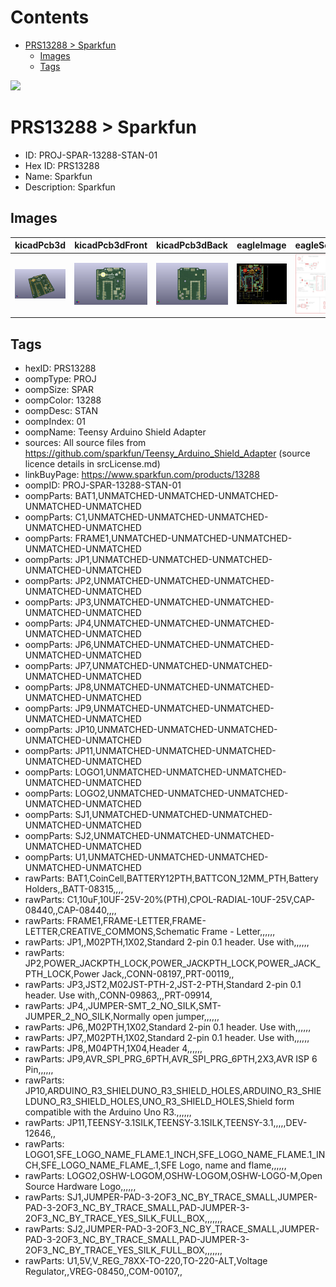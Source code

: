 



Contents
========

* [PRS13288 > Sparkfun](#prs13288--sparkfun)
	* [Images](#images)
	* [Tags](#tags)
  
![][im]
# PRS13288 > Sparkfun

- ID: PROJ-SPAR-13288-STAN-01
- Hex ID: PRS13288
- Name: Sparkfun
- Description: Sparkfun

## Images
  
  

|kicadPcb3d|kicadPcb3dFront|kicadPcb3dBack|eagleImage|eagleSchemImage|
| :---: | :---: | :---: | :---: | :---: |
|[![kicadPcb3d](kicadPcb3d_140.png)](kicadPcb3d.png)|[![kicadPcb3dFront](kicadPcb3dFront_140.png)](kicadPcb3dFront.png)|[![kicadPcb3dBack](kicadPcb3dBack_140.png)](kicadPcb3dBack.png)|[![eagleImage](eagleImage_140.png)](eagleImage.png)|[![eagleSchemImage](eagleSchemImage_140.png)](eagleSchemImage.png)|

## Tags

- hexID: PRS13288
- oompType: PROJ
- oompSize: SPAR
- oompColor: 13288
- oompDesc: STAN
- oompIndex: 01
- oompName: Teensy Arduino Shield Adapter
- sources: All source files from https://github.com/sparkfun/Teensy_Arduino_Shield_Adapter (source licence details in srcLicense.md)
- linkBuyPage: https://www.sparkfun.com/products/13288
- oompID: PROJ-SPAR-13288-STAN-01
- oompParts: BAT1,UNMATCHED-UNMATCHED-UNMATCHED-UNMATCHED-UNMATCHED
- oompParts: C1,UNMATCHED-UNMATCHED-UNMATCHED-UNMATCHED-UNMATCHED
- oompParts: FRAME1,UNMATCHED-UNMATCHED-UNMATCHED-UNMATCHED-UNMATCHED
- oompParts: JP1,UNMATCHED-UNMATCHED-UNMATCHED-UNMATCHED-UNMATCHED
- oompParts: JP2,UNMATCHED-UNMATCHED-UNMATCHED-UNMATCHED-UNMATCHED
- oompParts: JP3,UNMATCHED-UNMATCHED-UNMATCHED-UNMATCHED-UNMATCHED
- oompParts: JP4,UNMATCHED-UNMATCHED-UNMATCHED-UNMATCHED-UNMATCHED
- oompParts: JP6,UNMATCHED-UNMATCHED-UNMATCHED-UNMATCHED-UNMATCHED
- oompParts: JP7,UNMATCHED-UNMATCHED-UNMATCHED-UNMATCHED-UNMATCHED
- oompParts: JP8,UNMATCHED-UNMATCHED-UNMATCHED-UNMATCHED-UNMATCHED
- oompParts: JP9,UNMATCHED-UNMATCHED-UNMATCHED-UNMATCHED-UNMATCHED
- oompParts: JP10,UNMATCHED-UNMATCHED-UNMATCHED-UNMATCHED-UNMATCHED
- oompParts: JP11,UNMATCHED-UNMATCHED-UNMATCHED-UNMATCHED-UNMATCHED
- oompParts: LOGO1,UNMATCHED-UNMATCHED-UNMATCHED-UNMATCHED-UNMATCHED
- oompParts: LOGO2,UNMATCHED-UNMATCHED-UNMATCHED-UNMATCHED-UNMATCHED
- oompParts: SJ1,UNMATCHED-UNMATCHED-UNMATCHED-UNMATCHED-UNMATCHED
- oompParts: SJ2,UNMATCHED-UNMATCHED-UNMATCHED-UNMATCHED-UNMATCHED
- oompParts: U1,UNMATCHED-UNMATCHED-UNMATCHED-UNMATCHED-UNMATCHED
- rawParts: BAT1,CoinCell,BATTERY12PTH,BATTCON_12MM_PTH,Battery Holders,,BATT-08315,,,,
- rawParts: C1,10uF,10UF-25V-20%(PTH),CPOL-RADIAL-10UF-25V,CAP-08440,,CAP-08440,,,,
- rawParts: FRAME1,FRAME-LETTER,FRAME-LETTER,CREATIVE_COMMONS,Schematic Frame - Letter,,,,,,
- rawParts: JP1,,M02PTH,1X02,Standard 2-pin 0.1 header. Use with,,,,,,
- rawParts: JP2,POWER_JACKPTH_LOCK,POWER_JACKPTH_LOCK,POWER_JACK_PTH_LOCK,Power Jack,,CONN-08197,,PRT-00119,,
- rawParts: JP3,JST2,M02JST-PTH-2,JST-2-PTH,Standard 2-pin 0.1 header. Use with,,CONN-09863,,,PRT-09914,
- rawParts: JP4,,JUMPER-SMT_2_NO_SILK,SMT-JUMPER_2_NO_SILK,Normally open jumper,,,,,,
- rawParts: JP6,,M02PTH,1X02,Standard 2-pin 0.1 header. Use with,,,,,,
- rawParts: JP7,,M02PTH,1X02,Standard 2-pin 0.1 header. Use with,,,,,,
- rawParts: JP8,,M04PTH,1X04,Header 4,,,,,,
- rawParts: JP9,AVR_SPI_PRG_6PTH,AVR_SPI_PRG_6PTH,2X3,AVR ISP 6 Pin,,,,,,
- rawParts: JP10,ARDUINO_R3_SHIELDUNO_R3_SHIELD_HOLES,ARDUINO_R3_SHIELDUNO_R3_SHIELD_HOLES,UNO_R3_SHIELD_HOLES,Shield form compatible with the Arduino Uno R3.,,,,,,
- rawParts: JP11,TEENSY-3.1SILK,TEENSY-3.1SILK,TEENSY-3.1,,,,,DEV-12646,,
- rawParts: LOGO1,SFE_LOGO_NAME_FLAME.1_INCH,SFE_LOGO_NAME_FLAME.1_INCH,SFE_LOGO_NAME_FLAME_.1,SFE Logo, name and flame,,,,,,
- rawParts: LOGO2,OSHW-LOGOM,OSHW-LOGOM,OSHW-LOGO-M,Open Source Hardware Logo,,,,,,
- rawParts: SJ1,JUMPER-PAD-3-2OF3_NC_BY_TRACE_SMALL,JUMPER-PAD-3-2OF3_NC_BY_TRACE_SMALL,PAD-JUMPER-3-2OF3_NC_BY_TRACE_YES_SILK_FULL_BOX,,,,,,,
- rawParts: SJ2,JUMPER-PAD-3-2OF3_NC_BY_TRACE_SMALL,JUMPER-PAD-3-2OF3_NC_BY_TRACE_SMALL,PAD-JUMPER-3-2OF3_NC_BY_TRACE_YES_SILK_FULL_BOX,,,,,,,
- rawParts: U1,5V,V_REG_78XX-TO-220,TO-220-ALT,Voltage Regulator,,VREG-08450,,COM-00107,,



[im]: kicadPcb3d_450.png
